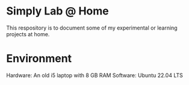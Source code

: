 # Simply Lab @ Home

This respository is to document some of my experimental or learning projects at home.

# Environment

Hardware: An old i5 laptop with 8 GB RAM
Software: Ubuntu 22.04 LTS


